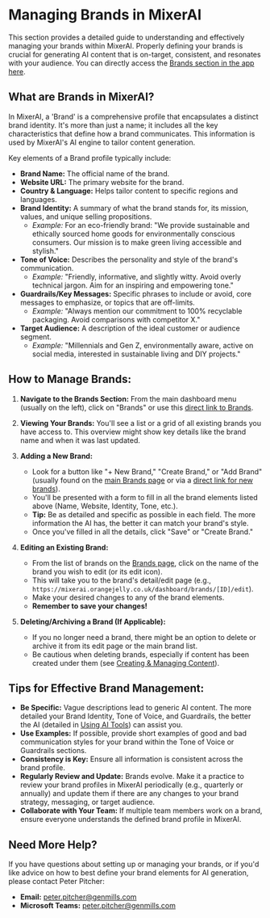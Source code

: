 # Managing Brands in MixerAI

This section provides a detailed guide to understanding and effectively managing your brands within MixerAI. Properly defining your brands is crucial for generating AI content that is on-target, consistent, and resonates with your audience. You can directly access the [Brands section in the app here](https://mixerai.orangejelly.co.uk/dashboard/brands).

## What are Brands in MixerAI?

In MixerAI, a 'Brand' is a comprehensive profile that encapsulates a distinct brand identity. It's more than just a name; it includes all the key characteristics that define how a brand communicates. This information is used by MixerAI's AI engine to tailor content generation.

Key elements of a Brand profile typically include:

*   **Brand Name:** The official name of the brand.
*   **Website URL:** The primary website for the brand.
*   **Country & Language:** Helps tailor content to specific regions and languages.
*   **Brand Identity:** A summary of what the brand stands for, its mission, values, and unique selling propositions.
    *   *Example:* For an eco-friendly brand: "We provide sustainable and ethically sourced home goods for environmentally conscious consumers. Our mission is to make green living accessible and stylish."
*   **Tone of Voice:** Describes the personality and style of the brand's communication.
    *   *Example:* "Friendly, informative, and slightly witty. Avoid overly technical jargon. Aim for an inspiring and empowering tone."
*   **Guardrails/Key Messages:** Specific phrases to include or avoid, core messages to emphasize, or topics that are off-limits.
    *   *Example:* "Always mention our commitment to 100% recyclable packaging. Avoid comparisons with competitor X."
*   **Target Audience:** A description of the ideal customer or audience segment.
    *   *Example:* "Millennials and Gen Z, environmentally aware, active on social media, interested in sustainable living and DIY projects."

## How to Manage Brands:

1.  **Navigate to the Brands Section:** From the main dashboard menu (usually on the left), click on "Brands" or use this [direct link to Brands](https://mixerai.orangejelly.co.uk/dashboard/brands).

2.  **Viewing Your Brands:** You'll see a list or a grid of all existing brands you have access to. This overview might show key details like the brand name and when it was last updated.

3.  **Adding a New Brand:**
    *   Look for a button like "+ New Brand," "Create Brand," or "Add Brand" (usually found on the [main Brands page](https://mixerai.orangejelly.co.uk/dashboard/brands) or via a [direct link for new brands](https://mixerai.orangejelly.co.uk/dashboard/brands/new)).
    *   You'll be presented with a form to fill in all the brand elements listed above (Name, Website, Identity, Tone, etc.).
    *   **Tip:** Be as detailed and specific as possible in each field. The more information the AI has, the better it can match your brand's style.
    *   Once you've filled in all the details, click "Save" or "Create Brand."

4.  **Editing an Existing Brand:**
    *   From the list of brands on the [Brands page](https://mixerai.orangejelly.co.uk/dashboard/brands), click on the name of the brand you wish to edit (or its edit icon).
    *   This will take you to the brand's detail/edit page (e.g., `https://mixerai.orangejelly.co.uk/dashboard/brands/[ID]/edit`).
    *   Make your desired changes to any of the brand elements.
    *   **Remember to save your changes!**

5.  **Deleting/Archiving a Brand (If Applicable):**
    *   If you no longer need a brand, there might be an option to delete or archive it from its edit page or the main brand list.
    *   Be cautious when deleting brands, especially if content has been created under them (see [Creating & Managing Content](./?article=03-content)).

## Tips for Effective Brand Management:

*   **Be Specific:** Vague descriptions lead to generic AI content. The more detailed your Brand Identity, Tone of Voice, and Guardrails, the better the AI (detailed in [Using AI Tools](./?article=09-tools)) can assist you.
*   **Use Examples:** If possible, provide short examples of good and bad communication styles for your brand within the Tone of Voice or Guardrails sections.
*   **Consistency is Key:** Ensure all information is consistent across the brand profile.
*   **Regularly Review and Update:** Brands evolve. Make it a practice to review your brand profiles in MixerAI periodically (e.g., quarterly or annually) and update them if there are any changes to your brand strategy, messaging, or target audience.
*   **Collaborate with Your Team:** If multiple team members work on a brand, ensure everyone understands the defined brand profile in MixerAI.

## Need More Help?

If you have questions about setting up or managing your brands, or if you'd like advice on how to best define your brand elements for AI generation, please contact Peter Pitcher:

*   **Email:** [peter.pitcher@genmills.com](mailto:peter.pitcher@genmills.com)
*   **Microsoft Teams:** [peter.pitcher@genmills.com](https://teams.microsoft.com/l/chat/0/0?users=peter.pitcher@genmills.com) 